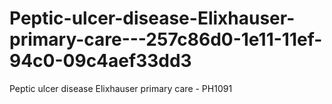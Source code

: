 # Peptic-ulcer-disease-Elixhauser-primary-care---257c86d0-1e11-11ef-94c0-09c4aef33dd3
Peptic ulcer disease Elixhauser primary care - PH1091
